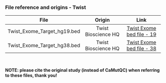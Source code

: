 ### File reference and origins - Twist
| File  |      Origin      |  Link |
|----------|:-------------:| :------:|
| Twist_Exome_Target_hg19.bed |  Twist Bioscience HQ | [Twist Exome bed file - 19](https://www.twistbioscience.com/resources/data-files/twist-human-comprehensive-exome-panel-bed-files) |
| Twist_Exome_Target_hg38.bed |    Twist Bioscience HQ   |   [Twist Exome bed file - 38](https://www.twistbioscience.com/resources/data-files/twist-human-comprehensive-exome-panel-bed-files) |


&nbsp; 


**NOTE: please cite the original study (instead of CaMutQC) when referring to these files, thank you!**